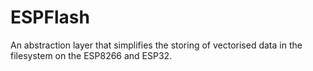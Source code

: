 # ESPFlash
An abstraction layer that simplifies the storing of vectorised data in the filesystem on the ESP8266 and ESP32.
